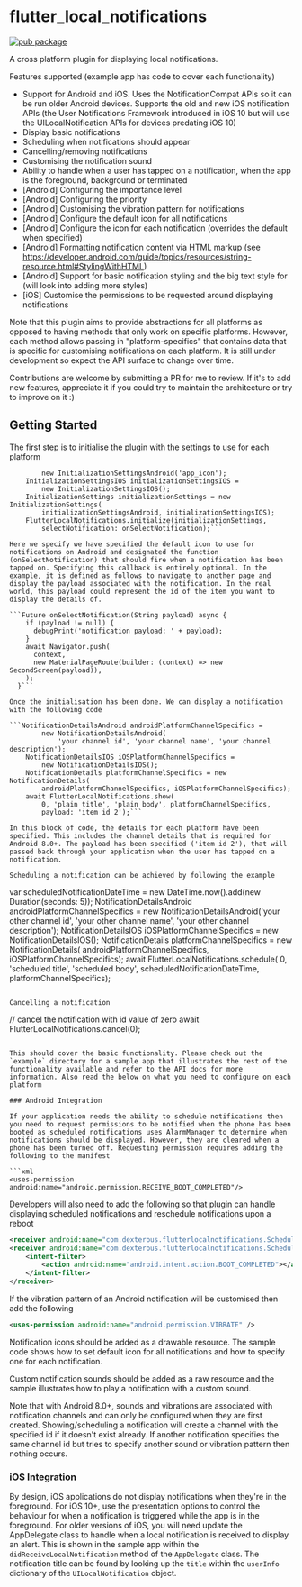 # flutter_local_notifications

[![pub package](https://img.shields.io/pub/v/flutter_local_notifications.svg)](https://pub.dartlang.org/packages/flutter_local_notifications)

A cross platform plugin for displaying local notifications. 

Features supported (example app has code to cover each functionality)

* Support for Android and iOS. Uses the NotificationCompat APIs so it can be run older Android devices. Supports the old and new iOS notification APIs (the User Notifications Framework introduced in iOS 10 but will use the UILocalNotification APIs for devices predating iOS 10)
* Display basic notifications
* Scheduling when notifications should appear
* Cancelling/removing notifications
* Customising the notification sound
* Ability to handle when a user has tapped on a notification, when the app is the foreground, background or terminated
* [Android] Configuring the importance level
* [Android] Configuring the priority
* [Android] Customising the vibration pattern for notifications
* [Android] Configure the default icon for all notifications
* [Android] Configure the icon for each notification (overrides the default when specified)
* [Android] Formatting notification content via HTML markup (see https://developer.android.com/guide/topics/resources/string-resource.html#StylingWithHTML)
* [Android] Support for basic notification styling and the big text style for (will look into adding more styles)
* [iOS] Customise the permissions to be requested around displaying notifications

Note that this plugin aims to provide abstractions for all platforms as opposed to having methods that only work on specific platforms. However, each method allows passing in "platform-specifics" that contains data that is specific for customising notifications on each platform. It is still under development so expect the API surface to change over time.

Contributions are welcome by submitting a PR for me to review. If it's to add new features, appreciate it if you could try to maintain the architecture or try to improve on it :)

## Getting Started

The first step is to initialise the plugin with the settings to use for each platform

```InitializationSettingsAndroid initializationSettingsAndroid =
        new InitializationSettingsAndroid('app_icon');
    InitializationSettingsIOS initializationSettingsIOS =
        new InitializationSettingsIOS();
    InitializationSettings initializationSettings = new InitializationSettings(
        initializationSettingsAndroid, initializationSettingsIOS);
    FlutterLocalNotifications.initialize(initializationSettings,
        selectNotification: onSelectNotification);```

Here we specify we have specified the default icon to use for notifications on Android and designated the function (onSelectNotification) that should fire when a notification has been tapped on. Specifying this callback is entirely optional. In the example, it is defined as follows to navigate to another page and display the payload associated with the notification. In the real world, this payload could represent the id of the item you want to display the details of.

```Future onSelectNotification(String payload) async {
    if (payload != null) {
      debugPrint('notification payload: ' + payload);
    }
    await Navigator.push(
      context,
      new MaterialPageRoute(builder: (context) => new SecondScreen(payload)),
    );
  }```

Once the initialisation has been done. We can display a notification with the following code

```NotificationDetailsAndroid androidPlatformChannelSpecifics =
        new NotificationDetailsAndroid(
            'your channel id', 'your channel name', 'your channel description');
    NotificationDetailsIOS iOSPlatformChannelSpecifics =
        new NotificationDetailsIOS();
    NotificationDetails platformChannelSpecifics = new NotificationDetails(
        androidPlatformChannelSpecifics, iOSPlatformChannelSpecifics);
    await FlutterLocalNotifications.show(
        0, 'plain title', 'plain body', platformChannelSpecifics,
        payload: 'item id 2');```

In this block of code, the details for each platform have been specified. This includes the channel details that is required for Android 8.0+. The payload has been specified ('item id 2'), that will passed back through your application when the user has tapped on a notification.

Scheduling a notification can be achieved by following the example

```
var scheduledNotificationDateTime =
        new DateTime.now().add(new Duration(seconds: 5));
    NotificationDetailsAndroid androidPlatformChannelSpecifics =
        new NotificationDetailsAndroid('your other channel id',
            'your other channel name', 'your other channel description');
    NotificationDetailsIOS iOSPlatformChannelSpecifics =
        new NotificationDetailsIOS();
    NotificationDetails platformChannelSpecifics = new NotificationDetails(
        androidPlatformChannelSpecifics, iOSPlatformChannelSpecifics);
    await FlutterLocalNotifications.schedule(
        0,
        'scheduled title',
        'scheduled body',
        scheduledNotificationDateTime,
        platformChannelSpecifics);
```

Cancelling a notification

```
// cancel the notification with id value of zero
await FlutterLocalNotifications.cancel(0);
```

This should cover the basic functionality. Please check out the `example` directory for a sample app that illustrates the rest of the functionality available and refer to the API docs for more information. Also read the below on what you need to configure on each platform

### Android Integration

If your application needs the ability to schedule notifications then you need to request permissions to be notified when the phone has been booted as scheduled notifications uses AlarmManager to determine when notifications should be displayed. However, they are cleared when a phone has been turned off. Requesting permission requires adding the following to the manifest

```xml
<uses-permission android:name="android.permission.RECEIVE_BOOT_COMPLETED"/>
```

Developers will also need to add the following so that plugin can handle displaying scheduled notifications and reschedule notifications upon a reboot

```xml
<receiver android:name="com.dexterous.flutterlocalnotifications.ScheduledNotificationReceiver" />
<receiver android:name="com.dexterous.flutterlocalnotifications.ScheduledNotificationBootReceiver">
    <intent-filter>
        <action android:name="android.intent.action.BOOT_COMPLETED"></action>
    </intent-filter>
</receiver>
```
If the vibration pattern of an Android notification will be customised then add the following

```xml
<uses-permission android:name="android.permission.VIBRATE" />
```

Notification icons should be added as a drawable resource. The sample code shows how to set default icon for all notifications and how to specify one for each notification.

Custom notification sounds should be added as a raw resource and the sample illustrates how to play a notification with a custom sound.

Note that with Android 8.0+, sounds and vibrations are associated with notification channels and can only be configured when they are first created. Showing/scheduling a notification will create a channel with the specified id if it doesn't exist already. If another notification specifies the same channel id but tries to specify another sound or vibration pattern then nothing occurs.

### iOS Integration

By design, iOS applications do not display notifications when they're in the foreground. For iOS 10+, use the presentation options to control the behaviour for when a notification is triggered while the app is in the foreground. For older versions of iOS, you will need update the AppDelegate class to handle when a local notification is received to display an alert. This is shown in the sample app within the `didReceiveLocalNotification` method of the `AppDelegate` class. The notification title can be found by looking up the `title` within the `userInfo` dictionary of the `UILocalNotification` object.
